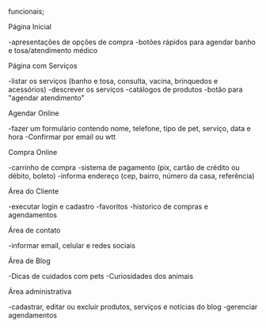 funcionais;

Página Inicial

-apresentações de opções de compra
-botões rápidos para agendar banho e tosa/atendimento médico

Página com Serviços

-listar os serviços (banho e tosa, consulta, vacina, brinquedos e acessórios)
-descrever os serviços 
-catálogos de produtos
-botão para "agendar atendimento"

Agendar Online

-fazer um formulário contendo nome, telefone, tipo de pet, serviço, data e hora
-Confirmar por email ou wtt

Compra Online

-carrinho de compra
-sistema de pagamento (pix, cartão de crédito ou débito, boleto)
-informa endereço (cep, bairro, número da casa, referência)

Área do Cliente

-executar login e cadastro
-favoritos
-historico de compras e agendamentos

Área de contato

-informar email, celular e redes sociais

Área de Blog

-Dicas de cuidados com pets 
-Curiosidades dos animais 

Área administrativa

-cadastrar, editar ou excluir produtos, serviços e notícias do blog
-gerenciar agendamentos
